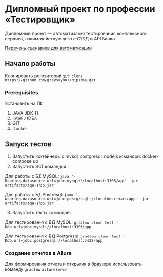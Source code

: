 # Дипломный проект по профессии «Тестировщик»

Дипломный проект — автоматизация тестирования комплексного сервиса, взаимодействующего с СУБД и API Банка.

[Перечень сценариев для автоматизации](docs/Plan.md)
## Начало работы

Клонировать репозиторий `git clone https://github.com/greysky007/diploma.git`

### Prerequisites
Установить на ПК:
1. JAVA JDK 11
2. IntelliJ IDEA
3. GIT
4. Docker


## Запуск тестов
1. Запустить контейнеры с mysql, postgresql, nodejs командой: docker-compose up
2. Запустить SUT командой:

Для работы с БД MySQL:
`java "-Dspring.datasource.url=jdbc:mysql://localhost:3306/app" -jar artifacts/aqa-shop.jar`

Для работы с БД Postresql:
`java "-Dspring.datasource.url=jdbc:postgresql://localhost:5432/app" -jar artifacts/aqa-shop.jar
`

3. Запустить тесты командой:

Для тестирования с БД MySQL:
`gradlew clean test -Ddb.url=jdbc:mysql://localhost:3306/app`

Для тестирования с БД Postgresql:
`gradlew clean test -Ddb.url=jdbc:postgresql://localhost:5432/app`

### Создание отчетов в Allure
Для формирования отчета и открытия в браузере использовать команду
 `gradlew allureServe` 


